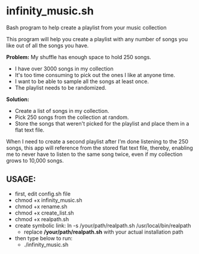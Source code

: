 # infinity_music.sh
Bash program to help create a playlist from your music collection

This program will help you create a playlist with any number of songs you like out of all the songs you have.

**Problem:** My shuffle has enough space to hold 250 songs.
- I have over 3000 songs in my collection
- It's too time consuming to pick out the ones I like at anyone time.
- I want to be able to sample all the songs at least once.
- The playlist needs to be randomized.

**Solution:** 
- Create a list of songs in my collection. 
- Pick 250 songs from the collection at random. 
- Store the songs that weren't picked for the playlist and place them in a flat text file. 

When I need to create a second playlist after I'm done listening to the 250 songs, 
this app will reference from the stored flat text file, thereby, enabling me to never have to listen to the same
song twice, even if my collection grows to 10,000 songs.

## USAGE:
- first, edit config.sh file
- chmod +x infinity_music.sh
- chmod +x rename.sh
- chmod +x create_list.sh
- chmod +x realpath.sh
- create symbolic link: ln -s /your/path/realpath.sh /usr/local/bin/realpath
  - replace **/your/path/realpath.sh** with your actual installation path
- then type below to run:
  - ./infinity_music.sh
